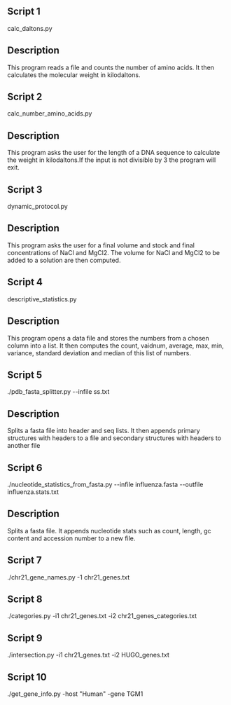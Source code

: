 ## Script 1

calc_daltons.py

## Description

This program reads a file and counts the number of amino acids. It then calculates the molecular weight in kilodaltons. 

## Script 2

calc_number_amino_acids.py

## Description

This program asks the user for the length of a DNA sequence to calculate the weight in kilodaltons.If the input is not divisible by 3 the program will exit.

## Script 3 

dynamic_protocol.py

## Description

This program asks the user for a final volume and stock and final concentrations of  NaCl and MgCl2. 
The volume for NaCl and MgCl2 to be added to a solution are then computed. 

## Script 4

descriptive_statistics.py 

## Description

This program opens a data file and stores the numbers from a chosen column into a list. It then computes the count, vaidnum, average, max, min, variance, 
standard deviation and median of this list of numbers. 

## Script 5

./pdb_fasta_splitter.py --infile ss.txt

## Description

Splits a fasta file into header and seq lists. It then appends primary structures with headers to a file and secondary structures
with  headers to another file

## Script 6

./nucleotide_statistics_from_fasta.py --infile influenza.fasta --outfile influenza.stats.txt

## Description

Splits a fasta file. It appends nucleotide stats such as count, length, gc content and accession number to a new file. 

## Script 7

./chr21_gene_names.py -1 chr21_genes.txt

## Script 8

./categories.py -i1 chr21_genes.txt -i2 chr21_genes_categories.txt

## Script 9

./intersection.py -i1 chr21_genes.txt -i2 HUGO_genes.txt

## Script 10

./get_gene_info.py -host "Human" -gene TGM1






